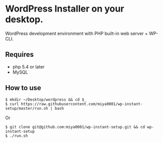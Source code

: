 # WordPress Installer on your desktop.

WordPress development environment with PHP built-in web server + WP-CLI.

## Requires

* php 5.4 or later
* MySQL

## How to use

```
$ mkdir ~/Desktop/wordpress && cd $_
$ curl https://raw.githubusercontent.com/miya0001/wp-instant-setup/master/run.sh | bash
```

Or

```
$ git clone git@github.com:miya0001/wp-instant-setup.git && cd wp-instant-setup
$ ./run.sh
```
